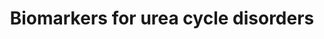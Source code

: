 ---
annotations:
- type: Disease Ontology
  value: carbamoyl phosphate synthetase I deficiency disease
- type: Disease Ontology
  value: hyperargininemia
- type: Disease Ontology
  value: ornithine carbamoyltransferase deficiency
- type: Disease Ontology
  value: urea cycle disorder
- type: Disease Ontology
  value: citrullinemia
- type: Pathway Ontology
  value: urea cycle pathway
- type: Disease Ontology
  value: argininosuccinic aciduria
- type: Pathway Ontology
  value: inborn error of urea cycle pathway
authors:
- IreneHemel
- DeSl
- Egonw
- MaintBot
description: Urea cycle disorders are caused by enzyme or transporter defects in the
  Urea cycle (WP4571). These diseases are characterised by hyperammonemia, respiratory
  alkalosis and encephalopathy and the severity of the disease depends on the severity
  of the defect and the place of the defect in the cycle. Severe forms usually have
  an onset in infancy, while mild forms can also present in adulthood. The diagnosis
  of Urea cycle disorders is based on altered concentrations of different metabolic
  biochemical markers. Some of these markers are metabolites in the Urea cycle, but
  there are also several other markers, that are either indirectly or not related
  to the Urea cycle. All metabolic markers used for the diagnosis of at least one
  Urea cycle disorder and their relations are visualized in this pathway.  Biochemical
  markers derived from http://www.iembase.org/, for all diseases pictured in WP4571
last-edited: 2019-09-17
organisms:
- Homo sapiens
redirect_from:
- /index.php/Pathway:WP4583
- /instance/WP4583
schema-jsonld:
- '@context': https://schema.org/
  '@id': https://wikipathways.github.io/pathways/WP4583.html
  '@type': Dataset
  creator:
    '@type': Organization
    name: WikiPathways
  description: Urea cycle disorders are caused by enzyme or transporter defects in
    the Urea cycle (WP4571). These diseases are characterised by hyperammonemia, respiratory
    alkalosis and encephalopathy and the severity of the disease depends on the severity
    of the defect and the place of the defect in the cycle. Severe forms usually have
    an onset in infancy, while mild forms can also present in adulthood. The diagnosis
    of Urea cycle disorders is based on altered concentrations of different metabolic
    biochemical markers. Some of these markers are metabolites in the Urea cycle,
    but there are also several other markers, that are either indirectly or not related
    to the Urea cycle. All metabolic markers used for the diagnosis of at least one
    Urea cycle disorder and their relations are visualized in this pathway.  Biochemical
    markers derived from http://www.iembase.org/, for all diseases pictured in WP4571
  keywords:
  - ''
  - Citrulline
  - metabolism
  - aspartate metabolism
  - Glutamate
  - AST
  - ALT
  - 'Amino Acid '
  - Glutamine
  - Orotate
  - Guanidinoacetate
  - NH4+
  - Homocitrulline
  - Tyrosine
  - Pyrimidine
  - Methionine
  - Argininosuccinate
  - Carbamoyl-phosphate
  - (S)-Beta-aminoisobutyrate
  - GAMT
  - Arginine
  - ASS1
  - Galactose
  - Ornithine
  - N-acetylglutamate
  - Aspartate
  - Cascade
  - NAGS
  - Pathways Part I
  - Urea
  - Fumarate
  - GLS2
  - 'Alanine and '
  - Factor VII
  - 'Blood Clotting '
  - Threonine
  - Beta-alanine
  - ASL
  - ARG1
  - GATM
  - 'Biochemical '
  - Factor X
  - Urea cycle
  - Creatine
  - OTC
  license: CC0
  name: Biomarkers for urea cycle disorders
seo: CreativeWork
title: Biomarkers for urea cycle disorders
wpid: WP4583
---